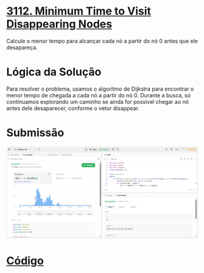 # [3112. Minimum Time to Visit Disappearing Nodes](https://leetcode.com/problems/minimum-time-to-visit-disappearing-nodes/description/)

Calcule o menor tempo para alcançar cada nó a partir do nó 0 antes que ele desapareça.

# Lógica da Solução 

Para resolver o problema, usamos o algoritmo de Dijkstra para encontrar o menor tempo de chegada a cada nó a partir do nó 0. Durante a busca, só continuamos explorando um caminho se ainda for possível chegar ao nó antes dele desaparecer, conforme o vetor disappear.

# Submissão

![alt text](/assets/ex_3112.jpg)

# [Código](./minimum_time.cpp)
